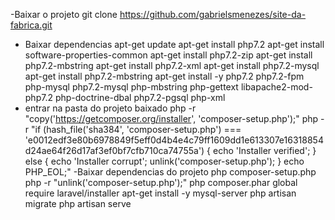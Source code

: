 -Baixar o projeto
git clone https://github.com/gabrielsmenezes/site-da-fabrica.git

- Baixar dependencias
apt-get update
apt-get install php7.2
apt-get install software-properties-common
apt-get install php7.2-zip
apt-get install php7.2-mbstring
apt-get install php7.2-xml
apt-get install php7.2-mysql
apt-get install php7.2-mbstring
apt-get install -y php7.2 php7.2-fpm php-mysql php7.2-mysql php-mbstring php-gettext libapache2-mod-php7.2 php-doctrine-dbal php7.2-pgsql php-xml
- entrar na pasta do projeto baixado
php -r "copy('https://getcomposer.org/installer', 'composer-setup.php');"
php -r "if (hash_file('sha384', 'composer-setup.php') === 'e0012edf3e80b6978849f5eff0d4b4e4c79ff1609dd1e613307e16318854d24ae64f26d17af3ef0bf7cfb710ca74755a') { echo 'Installer verified'; } else { echo 'Installer corrupt'; unlink('composer-setup.php'); } echo PHP_EOL;"
-Baixar dependencias do projeto
php composer-setup.php
php -r "unlink('composer-setup.php');"
php composer.phar global require laravel/installer
apt-get install -y mysql-server
php artisan migrate
php artisan serve
